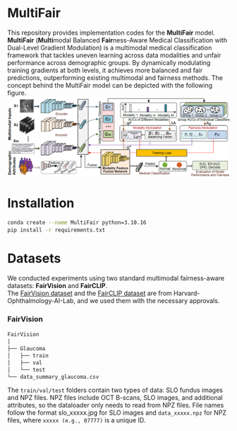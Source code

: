 # MultiFair
This repository provides implementation codes for the **MultiFair** model. **MultiFair** (**Multi**modal Balanced **Fair**ness-Aware Medical Classification with Dual-Level Gradient Modulation) is a multimodal medical classification framework that tackles uneven learning across data modalities and unfair performance across demographic groups. By dynamically modulating training gradients at both levels, it achieves more balanced and fair predictions, outperforming existing multimodal and fairness methods. The concept behind the MultiFair model can be depicted with the following figure. 
![Methodology diagram](fig/methodology.png)

# Installation 

```bash
conda create --name MultiFair python=3.10.16
pip install -r requirements.txt
```

# Datasets
We conducted experiments using two standard multimodal fairness-aware datasets: **FairVision** and **FairCLIP**.  
The [FairVision dataset](https://your-fairvision-link.com) and the [FairCLIP dataset](https://your-fairclip-link.com) are from Harvard-Ophthalmology-AI-Lab, and we used them with the necessary approvals.
### FairVision 
```
FairVision
|
├── Glaucoma
│   ├── train
│   ├── val
│   └── test
└── data_summary_glaucoma.csv
```
The `train/val/test` folders contain two types of data: SLO fundus images and NPZ files. NPZ files include OCT B-scans, SLO images, and additional attributes, so the dataloader only needs to read from NPZ files. File names follow the format slo_xxxxx.jpg for SLO images and `data_xxxxx.npz` for NPZ files, where `xxxxx (e.g., 07777)` is a unique ID.
